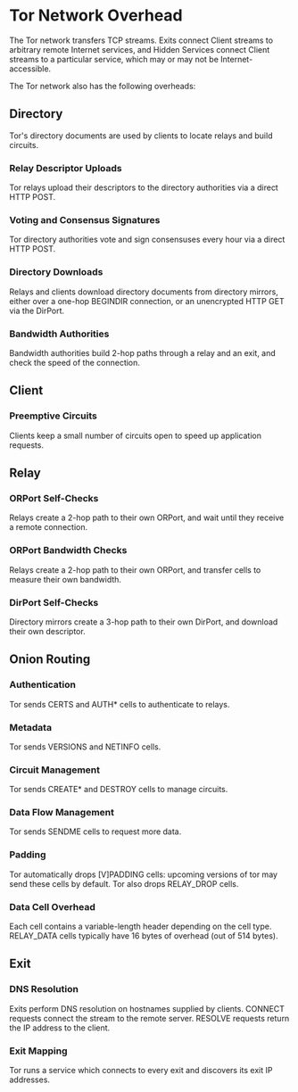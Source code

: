 # Tor Network Overhead

The Tor network transfers TCP streams. Exits connect Client streams to
arbitrary remote Internet services, and Hidden Services connect Client streams
to a particular service, which may or may not be Internet-accessible.

The Tor network also has the following overheads:

## Directory

Tor's directory documents are used by clients to locate relays and build
circuits.

### Relay Descriptor Uploads

Tor relays upload their descriptors to the directory authorities via a direct
HTTP POST.

### Voting and Consensus Signatures

Tor directory authorities vote and sign consensuses every hour via a direct
HTTP POST.

### Directory Downloads

Relays and clients download directory documents from directory mirrors, either
over a one-hop BEGINDIR connection, or an unencrypted HTTP GET via the DirPort.

### Bandwidth Authorities

Bandwidth authorities build 2-hop paths through a relay and an exit, and check
the speed of the connection.

## Client

### Preemptive Circuits

Clients keep a small number of circuits open to speed up application requests.

## Relay

### ORPort Self-Checks

Relays create a 2-hop path to their own ORPort, and wait until they receive
a remote connection.

### ORPort Bandwidth Checks

Relays create a 2-hop path to their own ORPort, and transfer cells to measure
their own bandwidth.

### DirPort Self-Checks

Directory mirrors create a 3-hop path to their own DirPort, and download their
own descriptor.

## Onion Routing

### Authentication

Tor sends CERTS and AUTH* cells to authenticate to relays.

### Metadata

Tor sends VERSIONS and NETINFO cells.

### Circuit Management

Tor sends CREATE* and DESTROY cells to manage circuits.

### Data Flow Management

Tor sends SENDME cells to request more data.

### Padding

Tor automatically drops [V]PADDING cells: upcoming versions of tor may send
these cells by default. Tor also drops RELAY_DROP cells.

### Data Cell Overhead

Each cell contains a variable-length header depending on the cell type.
RELAY_DATA cells typically have 16 bytes of overhead (out of 514 bytes).

## Exit

### DNS Resolution

Exits perform DNS resolution on hostnames supplied by clients. CONNECT requests
connect the stream to the remote server. RESOLVE requests return the IP address
to the client.

### Exit Mapping

Tor runs a service which connects to every exit and discovers its exit IP
addresses.
